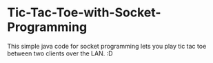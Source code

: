 # Tic-Tac-Toe-with-Socket-Programming
This simple java code for socket programming lets you play tic tac toe between two clients over the LAN. :D
